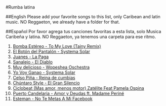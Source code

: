 #Rumba latina

##English
Please add your favorite songs to this list, only Caribean and latin music. NO Reggaeton, we already have a folder for that. 

##Español
Por favor agrega tus canciones favoritas a esta lista, solo Musica Caribeña y latina. NO Reggaeton, ya tenemos una carpeta para ese ritmo.

1. [Bomba Estéreo - To My Love (Tainy Remix)](https://www.youtube.com/watch?v=THBP1tq49wk)
2. [El Botón del Pantalón - Systema Solar](https://www.youtube.com/watch?v=rLJSMn5Mc2U)
3. [Juanes - La Paga](https://www.youtube.com/watch?v=6QSXbvmEEJM)
4. [Sanalejo - El Diablo](https://www.youtube.com/watch?v=DoPkMzi09Mo)
5. [Muy delicioso - Wopeshea Oschestra](https://www.youtube.com/watch?v=3eorSsvRVJI)
6. [Yo Voy Ganao - Systema Solar](https://www.youtube.com/watch?v=I9t4XTOwtEo)
7. [Celso Piña - Reina de cumbias](https://www.youtube.com/watch?v=z2c5xCmLiAE)
8. [Chúntaro Style - El Gran Silencio](https://www.youtube.com/watch?v=oIOuEe0et1w)
9. [Ciclobeat (Mas amor, menos motor) Zatélite Feat Pamela Ospina](https://www.youtube.com/watch?v=OJ3-4DJQ6Gs)
10. [Puerto Candelaria - Amor y Deudas ft. Madame Periné](https://www.youtube.com/watch?v=NMAoYhJykK4)
11. [Esteman - No Te Metas A Mi Facebook](https://www.youtube.com/watch?v=ViDcJpe-e78)